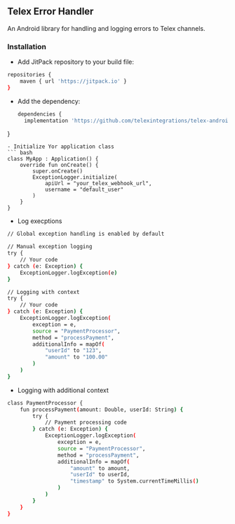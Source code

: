 ## Telex Error Handler
An Android library for handling and logging errors to Telex channels.
### Installation

- Add JitPack repository to your build file:
``` bash
repositories {
    maven { url 'https://jitpack.io' }
}
```
- Add the dependency:
  ``` bash
  dependencies {
    implementation 'https://github.com/telexintegrations/telex-android-logger'
}
```
- Initialize Yor application class
``` bash
class MyApp : Application() {
    override fun onCreate() {
        super.onCreate()
        ExceptionLogger.initialize(
            apiUrl = "your_telex_webhook_url",
            username = "default_user"
        )
    }
}
```

- Log execptions
``` bash
// Global exception handling is enabled by default

// Manual exception logging
try {
    // Your code
} catch (e: Exception) {
    ExceptionLogger.logException(e)
}

// Logging with context
try {
    // Your code
} catch (e: Exception) {
    ExceptionLogger.logException(
        exception = e,
        source = "PaymentProcessor",
        method = "processPayment",
        additionalInfo = mapOf(
            "userId" to "123",
            "amount" to "100.00"
        )
    )
}
```

- Logging with additional context
``` bash
class PaymentProcessor {
    fun processPayment(amount: Double, userId: String) {
        try {
            // Payment processing code
        } catch (e: Exception) {
            ExceptionLogger.logException(
                exception = e,
                source = "PaymentProcessor",
                method = "processPayment",
                additionalInfo = mapOf(
                    "amount" to amount,
                    "userId" to userId,
                    "timestamp" to System.currentTimeMillis()
                )
            )
        }
    }
}
```

  
